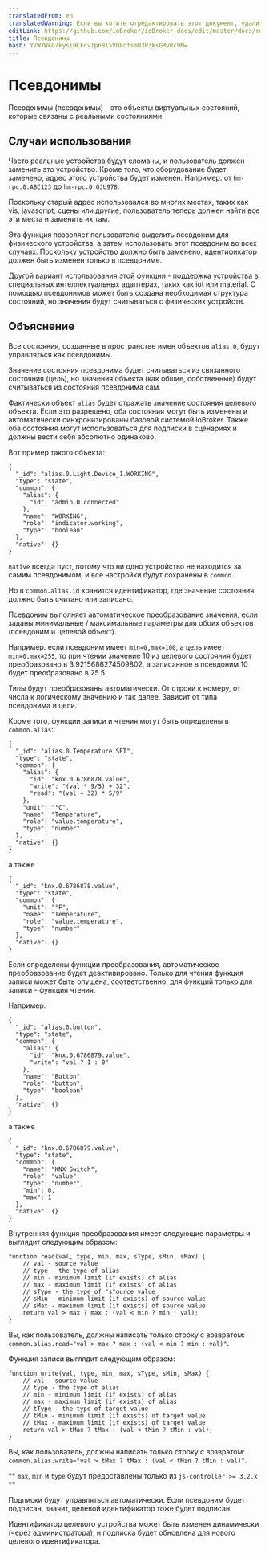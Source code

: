 ```yaml
---
translatedFrom: en
translatedWarning: Если вы хотите отредактировать этот документ, удалите поле «translationFrom», в противном случае этот документ будет снова автоматически переведен
editLink: https://github.com/ioBroker/ioBroker.docs/edit/master/docs/ru/dev/aliases.md
title: Псевдонимы
hash: Y/W7WkG7kysiHCFcvIpn8l5VD8cfsmU3P3ksGMvRc9M=
---
```

# Псевдонимы
Псевдонимы (псевдонимы) - это объекты виртуальных состояний, которые связаны с реальными состояниями.

## Случаи использования
Часто реальные устройства будут сломаны, и пользователь должен заменить это устройство.
Кроме того, что оборудование будет заменено, адрес этого устройства будет изменен. Например. от `hm-rpc.0.ABC123` до `hm-rpc.0.QJU978`.

Поскольку старый адрес использовался во многих местах, таких как vis, javascript, сцены или другие, пользователь теперь должен найти все эти места и заменить их там.

Эта функция позволяет пользователю выделить псевдоним для физического устройства, а затем использовать этот псевдоним во всех случаях.
Поскольку устройство должно быть заменено, идентификатор должен быть изменен только в псевдониме.

Другой вариант использования этой функции - поддержка устройства в специальных интеллектуальных адаптерах, таких как iot или material.
С помощью псевдонимов может быть создана необходимая структура состояний, но значения будут считываться с физических устройств.

## Объяснение
Все состояния, созданные в пространстве имен объектов `alias.0`, будут управляться как псевдонимы.

Значение состояния псевдонима будет считываться из связанного состояния (цель), но значения объекта (как общие, собственные) будут считываться из состояния псевдонима сам.

Фактически объект `alias` будет отражать значение состояния целевого объекта.
Если это разрешено, оба состояния могут быть изменены и автоматически синхронизированы базовой системой ioBroker.
Также оба состояния могут использоваться для подписки в сценариях и должны вести себя абсолютно одинаково.

Вот пример такого объекта:

```
{
  "_id": "alias.0.Light.Device_1.WORKING",
  "type": "state",
  "common": {
    "alias": {
      "id": "admin.0.connected"
    },
    "name": "WORKING",
    "role": "indicator.working",
    "type": "boolean"
  },
  "native": {}
}
```

`native` всегда пуст, потому что ни одно устройство не находится за самим псевдонимом, и все настройки будут сохранены в `common`.

Но в `common.alias.id` хранится идентификатор, где значение состояния должно быть считано или записано.

Псевдоним выполняет автоматическое преобразование значения, если заданы минимальные / максимальные параметры для обоих объектов (псевдоним и целевой объект).

Например. если псевдоним имеет `min=0,max=100`, а цель имеет `min=0,max=255`, то при чтении значение 10 из целевого состояния будет преобразовано в 3.9215686274509802, а записанное в псевдоним 10 будет преобразовано в 25.5.

Типы будут преобразованы автоматически. От строки к номеру, от числа к логическому значению и так далее. Зависит от типа псевдонима и цели.

Кроме того, функции записи и чтения могут быть определены в `common.alias`:

```
{
  "_id": "alias.0.Temperature.SET",
  "type": "state",
  "common": {
    "alias": {
      "id": "knx.0.6786878.value",
      "write": "(val * 9/5) + 32",
      "read": "(val − 32) * 5/9"
    },
    "unit": "°C",
    "name": "Temperature",
    "role": "value.temperature",
    "type": "number"
  },
  "native": {}
}
```

а также

```
{
  "_id": "knx.0.6786878.value",
  "type": "state",
  "common": {
    "unit": "°F",
    "name": "Temperature",
    "role": "value.temperature",
    "type": "number"
  },
  "native": {}
}
```

Если определены функции преобразования, автоматическое преобразование будет деактивировано. Только для чтения функция записи может быть опущена, соответственно, для функций только для записи - функция чтения.

Например.

```
{
  "_id": "alias.0.button",
  "type": "state",
  "common": {
    "alias": {
      "id": "knx.0.6786879.value",
      "write": "val ? 1 : 0"
    },
    "name": "Button",
    "role": "button",
    "type": "boolean"
  },
  "native": {}
}
```

а также

```
{
  "_id": "knx.0.6786879.value",
  "type": "state",
  "common": {
    "name": "KNX Switch",
    "role": "value",
    "type": "number",
    "min": 0,
    "max": 1
  },
  "native": {}
}
```

Внутренняя функция преобразования имеет следующие параметры и выглядит следующим образом:

```
function read(val, type, min, max, sType, sMin, sMax) {
    // val - source value
    // type - the type of alias
    // min - minimum limit (if exists) of alias
    // max - maximum limit (if exists) of alias
    // sType - the type of "s"ource value
    // sMin - minimum limit (if exists) of source value
    // sMax - maximum limit (if exists) of source value
    return val > max ? max : (val < min ? min : val);
}
```

Вы, как пользователь, должны написать только строку с возвратом: `common.alias.read="val > max ? max : (val < min ? min : val)"`.

Функция записи выглядит следующим образом:

```
function write(val, type, min, max, sType, sMin, sMax) {
    // val - source value
    // type - the type of alias
    // min - minimum limit (if exists) of alias
    // max - maximum limit (if exists) of alias
    // tType - the type of target value
    // tMin - minimum limit (if exists) of target value
    // tMax - maximum limit (if exists) of target value
    return val > tMax ? tMax : (val < tMin ? tMin : val);
}
```

Вы, как пользователь, должны написать только строку с возвратом: `common.alias.write="val > tMax ? tMax : (val < tMin ? tMin : val)"`.

** `max`, `min` и `type` будут предоставлены только из `js-controller >= 3.2.x` **

Подписки будут управляться автоматически. Если псевдоним будет подписан, значит, целевой идентификатор тоже будет подписан.

Идентификатор целевого устройства может быть изменен динамически (через администратора), и подписка будет обновлена для нового целевого идентификатора.